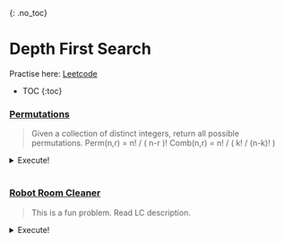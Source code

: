 {: .no_toc}
# Depth First Search
Practise here: [Leetcode](https://leetcode.com/list?selectedList=90ojkbn2)

- TOC
{:toc}
  
### [Permutations](https://leetcode.com/problems/permutations/)

> Given a collection of distinct integers, return all possible permutations.
> Perm(n,r) = n! / ( n-r )!
> Comb(n,r) = n! / ( k! / (n-k)! )

<details><summary markdown="span">Execute!</summary>

```python
class Solution(object):
    def permute(self, arr: List[int]) -> List[List[int]]:
        def perm(arr, accum = [], visited = set()):
            if len(accum) == len(arr):
                self.res.add(tuple(accum))
            else:
                for i in range(len(arr)):
                    if i not in visited:
                        perm(arr, accum + [arr[i]], visited | set([i]))

        self.res = set()
        perm(arr)
        return self.res
```

Or...

```python
class Solution(object):
    def permute(self, nums):        
        def perm(a,k=0):
            if len(a)==k:
                self.path.append(list(a))                
            else:
                for i in range(k,len(a)):
                    a[i],a[k] = a[k],a[i]
                    perm(a,k+1)
                    a[k],a[i] = a[i],a[k]
        
        self.path = []
        perm(nums)                
        return self.path        
```

</details>
<BR>

### [Robot Room Cleaner](https://leetcode.com/problems/robot-room-cleaner/)

> This is a fun problem. Read LC description.

<details><summary markdown="span">Execute!</summary>

```python
class Solution(object):       
    def cleanRoom(self, robot):
        def rewind():
            robot.turnRight()
            robot.turnRight()
            robot.move()
            robot.turnRight()
            robot.turnRight()
        
        # going clockwise : 0: 'up', 1: 'right', 2: 'down', 3: 'left'
        def move(cell, d):
            return (cell[0] + directions[d][0], cell[1] + directions[d][1])
            
        def solve(cell = (0, 0), d = 0):
            visited.add(cell)
            robot.clean()
            
            for i in range(4):
                curr_d = (d + i) % 4
                curr_cell = move(cell, curr_d)
                
                if not curr_cell in visited:
                    if robot.move():
                        solve(curr_cell, curr_d)
                        rewind()
                        
                # turn the robot following chosen direction : clockwise
                robot.turnLeft()
    
        # going clockwise : 0: 'up', 1: 'right', 2: 'down', 3: 'left'
        directions = [(-1, 0), (0, 1), (1, 0), (0, -1)]
        visited = set()
        solve()# so back to that cell and then turn right from your last explored direction.
```

</details>
<BR>